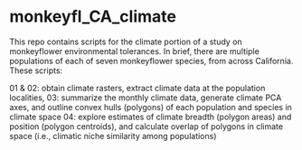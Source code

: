 # monkeyfl_CA_climate

This repo contains scripts for the climate portion of a study on monkeyflower environmental tolerances. In brief, there are multiple populations of each of seven monkeyflower species, from across California. These scripts:

01 & 02:  obtain climate rasters, extract climate data at the population localities, 
03: summarize the monthly climate data, generate climate PCA axes, and outline convex hulls (polygons) of each population and species in climate space
04: explore estimates of climate breadth (polygon areas) and position (polygon centroids), and calculate overlap of polygons in climate space (i.e., climatic niche similarity among populations)
